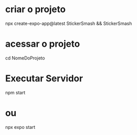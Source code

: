 # criar o projeto
npx create-expo-app@latest StickerSmash && StickerSmash

# acessar o projeto
cd NomeDoProjeto

# Executar Servidor
npm start

# ou 
npx expo start